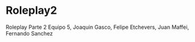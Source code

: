 # Roleplay2
Roleplay Parte 2 Equipo 5, Joaquin Gasco, Felipe Etchevers, Juan Maffei, Fernando Sanchez
